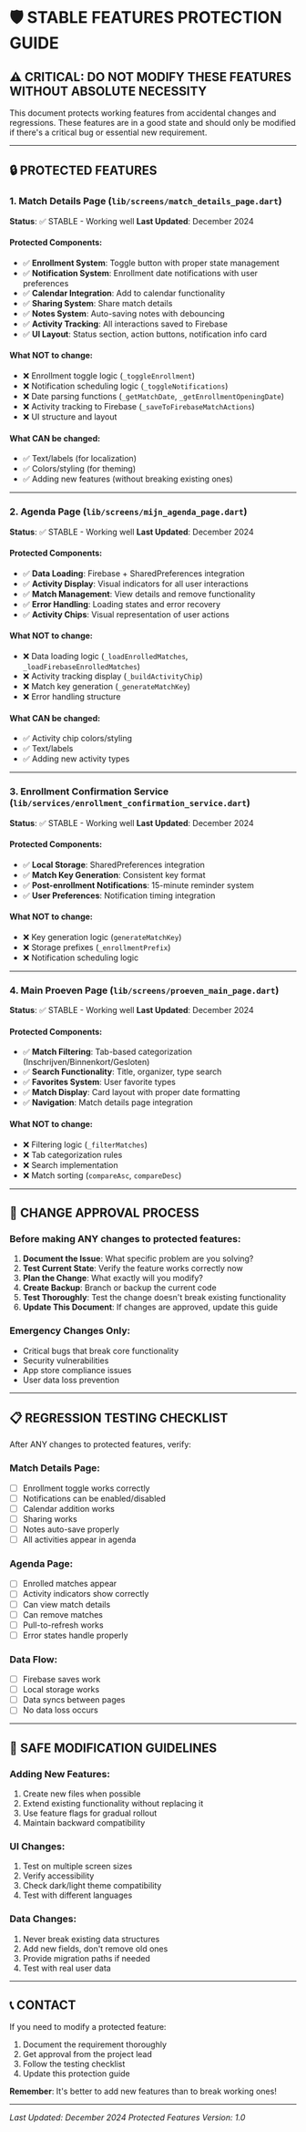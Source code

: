 # 🛡️ STABLE FEATURES PROTECTION GUIDE

## ⚠️ CRITICAL: DO NOT MODIFY THESE FEATURES WITHOUT ABSOLUTE NECESSITY

This document protects working features from accidental changes and regressions. These features are in a good state and should only be modified if there's a critical bug or essential new requirement.

---

## 🔒 PROTECTED FEATURES

### 1. **Match Details Page** (`lib/screens/match_details_page.dart`)
**Status**: ✅ STABLE - Working well
**Last Updated**: December 2024

#### Protected Components:
- ✅ **Enrollment System**: Toggle button with proper state management
- ✅ **Notification System**: Enrollment date notifications with user preferences
- ✅ **Calendar Integration**: Add to calendar functionality
- ✅ **Sharing System**: Share match details
- ✅ **Notes System**: Auto-saving notes with debouncing
- ✅ **Activity Tracking**: All interactions saved to Firebase
- ✅ **UI Layout**: Status section, action buttons, notification info card

#### What NOT to change:
- ❌ Enrollment toggle logic (`_toggleEnrollment`)
- ❌ Notification scheduling logic (`_toggleNotifications`)
- ❌ Date parsing functions (`_getMatchDate`, `_getEnrollmentOpeningDate`)
- ❌ Activity tracking to Firebase (`_saveToFirebaseMatchActions`)
- ❌ UI structure and layout

#### What CAN be changed:
- ✅ Text/labels (for localization)
- ✅ Colors/styling (for theming)
- ✅ Adding new features (without breaking existing ones)

---

### 2. **Agenda Page** (`lib/screens/mijn_agenda_page.dart`)
**Status**: ✅ STABLE - Working well
**Last Updated**: December 2024

#### Protected Components:
- ✅ **Data Loading**: Firebase + SharedPreferences integration
- ✅ **Activity Display**: Visual indicators for all user interactions
- ✅ **Match Management**: View details and remove functionality
- ✅ **Error Handling**: Loading states and error recovery
- ✅ **Activity Chips**: Visual representation of user actions

#### What NOT to change:
- ❌ Data loading logic (`_loadEnrolledMatches`, `_loadFirebaseEnrolledMatches`)
- ❌ Activity tracking display (`_buildActivityChip`)
- ❌ Match key generation (`_generateMatchKey`)
- ❌ Error handling structure

#### What CAN be changed:
- ✅ Activity chip colors/styling
- ✅ Text/labels
- ✅ Adding new activity types

---

### 3. **Enrollment Confirmation Service** (`lib/services/enrollment_confirmation_service.dart`)
**Status**: ✅ STABLE - Working well
**Last Updated**: December 2024

#### Protected Components:
- ✅ **Local Storage**: SharedPreferences integration
- ✅ **Match Key Generation**: Consistent key format
- ✅ **Post-enrollment Notifications**: 15-minute reminder system
- ✅ **User Preferences**: Notification timing integration

#### What NOT to change:
- ❌ Key generation logic (`generateMatchKey`)
- ❌ Storage prefixes (`_enrollmentPrefix`)
- ❌ Notification scheduling logic

---

### 4. **Main Proeven Page** (`lib/screens/proeven_main_page.dart`)
**Status**: ✅ STABLE - Working well
**Last Updated**: December 2024

#### Protected Components:
- ✅ **Match Filtering**: Tab-based categorization (Inschrijven/Binnenkort/Gesloten)
- ✅ **Search Functionality**: Title, organizer, type search
- ✅ **Favorites System**: User favorite types
- ✅ **Match Display**: Card layout with proper date formatting
- ✅ **Navigation**: Match details page integration

#### What NOT to change:
- ❌ Filtering logic (`_filterMatches`)
- ❌ Tab categorization rules
- ❌ Search implementation
- ❌ Match sorting (`compareAsc`, `compareDesc`)

---

## 🚨 CHANGE APPROVAL PROCESS

### Before making ANY changes to protected features:

1. **Document the Issue**: What specific problem are you solving?
2. **Test Current State**: Verify the feature works correctly now
3. **Plan the Change**: What exactly will you modify?
4. **Create Backup**: Branch or backup the current code
5. **Test Thoroughly**: Test the change doesn't break existing functionality
6. **Update This Document**: If changes are approved, update this guide

### Emergency Changes Only:
- Critical bugs that break core functionality
- Security vulnerabilities
- App store compliance issues
- User data loss prevention

---

## 📋 REGRESSION TESTING CHECKLIST

After ANY changes to protected features, verify:

### Match Details Page:
- [ ] Enrollment toggle works correctly
- [ ] Notifications can be enabled/disabled
- [ ] Calendar addition works
- [ ] Sharing works
- [ ] Notes auto-save properly
- [ ] All activities appear in agenda

### Agenda Page:
- [ ] Enrolled matches appear
- [ ] Activity indicators show correctly
- [ ] Can view match details
- [ ] Can remove matches
- [ ] Pull-to-refresh works
- [ ] Error states handle properly

### Data Flow:
- [ ] Firebase saves work
- [ ] Local storage works
- [ ] Data syncs between pages
- [ ] No data loss occurs

---

## 🔧 SAFE MODIFICATION GUIDELINES

### Adding New Features:
1. Create new files when possible
2. Extend existing functionality without replacing it
3. Use feature flags for gradual rollout
4. Maintain backward compatibility

### UI Changes:
1. Test on multiple screen sizes
2. Verify accessibility
3. Check dark/light theme compatibility
4. Test with different languages

### Data Changes:
1. Never break existing data structures
2. Add new fields, don't remove old ones
3. Provide migration paths if needed
4. Test with real user data

---

## 📞 CONTACT

If you need to modify a protected feature:
1. Document the requirement thoroughly
2. Get approval from the project lead
3. Follow the testing checklist
4. Update this protection guide

**Remember**: It's better to add new features than to break working ones!

---

*Last Updated: December 2024*
*Protected Features Version: 1.0* 
